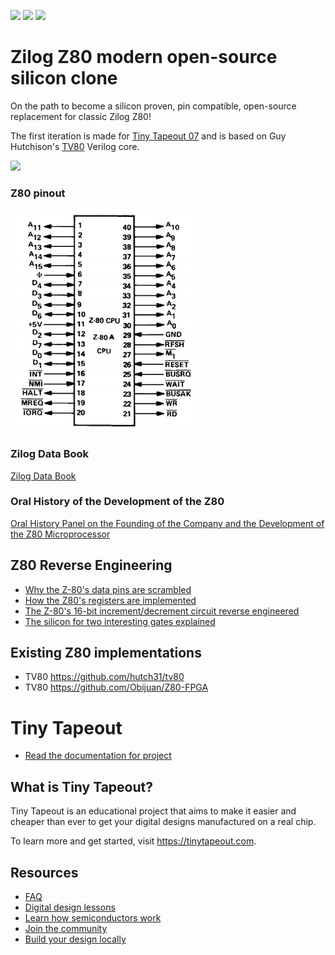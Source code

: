 ![](../../workflows/gds/badge.svg) ![](../../workflows/docs/badge.svg) ![](../../workflows/test/badge.svg)

# Zilog Z80 modern open-source silicon clone
On the path to become a silicon proven, pin compatible, open-source replacement for classic Zilog Z80!

The first iteration is made for [Tiny Tapeout 07](https://tinytapeout.com) and is based on Guy Hutchison's [TV80](https://github.com/hutch31/tv80) Verilog core.

![](docs/2x2_tiles.png)

### Z80 pinout
![](docs/z80-pinout-from-Zilog-Data-Book.png)

### Zilog Data Book
[Zilog Data Book](http://cini.classiccmp.org//pdf/Zilog/Zilog%20Data%20Book.PDF)

### Oral History of the Development of the Z80
[Oral History Panel on the Founding of the Company and the Development of the Z80 Microprocessor](http://archive.computerhistory.org/resources/text/Oral_History/Zilog_Z80/102658073.05.01.pdf)

## Z80 Reverse Engineering
* [Why the Z-80's data pins are scrambled](http://www.righto.com/2014/09/why-z-80s-data-pins-are-scrambled.html)
* [How the Z80's registers are implemented](http://www.righto.com/2014/10/how-z80s-registers-are-implemented-down.html)
* [The Z-80's 16-bit increment/decrement circuit reverse engineered](http://www.righto.com/2013/11/the-z-80s-16-bit-incrementdecrement.html)
* [The silicon for two interesting gates explained](http://www.righto.com/2013/09/understanding-z-80-processor-one-gate.html)

## Existing Z80 implementations
* TV80 https://github.com/hutch31/tv80
* TV80 https://github.com/Obijuan/Z80-FPGA

# Tiny Tapeout

- [Read the documentation for project](docs/info.md)

## What is Tiny Tapeout?

Tiny Tapeout is an educational project that aims to make it easier and cheaper than ever to get your digital designs manufactured on a real chip.

To learn more and get started, visit https://tinytapeout.com.

## Resources

- [FAQ](https://tinytapeout.com/faq/)
- [Digital design lessons](https://tinytapeout.com/digital_design/)
- [Learn how semiconductors work](https://tinytapeout.com/siliwiz/)
- [Join the community](https://tinytapeout.com/discord)
- [Build your design locally](https://docs.google.com/document/d/1aUUZ1jthRpg4QURIIyzlOaPWlmQzr-jBn3wZipVUPt4)
